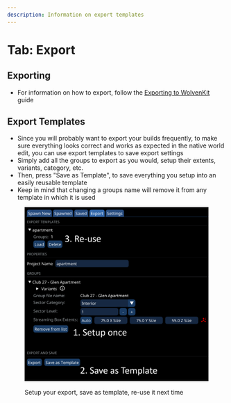 ```yaml
---
description: Information on export templates
---
```


# Tab: Export

## Exporting

* For information on how to export, follow the [Exporting to WolvenKit](../exporting-from-object-spawner.md) guide

## Export Templates

* Since you will probably want to export your builds frequently, to make sure everything looks correct and works as expected in the native world edit, you can use export templates to save export settings
* Simply add all the groups to export as you would, setup their extents, variants, category, etc.
* Then, press "Save as Template", to save everything you setup into an easily reusable template
* Keep in mind that changing a groups name will remove it from any template in which it is used

<figure><img src="../../../../.gitbook/assets/OSExportTemplate" alt=""><figcaption><p>Setup your export, save as template, re-use it next time</p></figcaption></figure>
